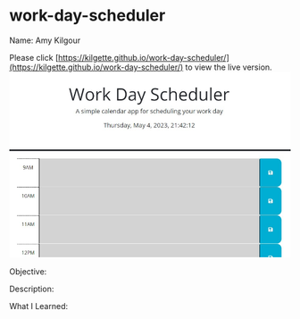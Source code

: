 # work-day-scheduler

Name: Amy Kilgour

Please click [https://kilgette.github.io/work-day-scheduler/](https://kilgette.github.io/work-day-scheduler/) to view the live version.  
![Here is a screenshot of the page](./assets/images/screenshot.jpg)

Objective: 

Description: 

What I Learned: 